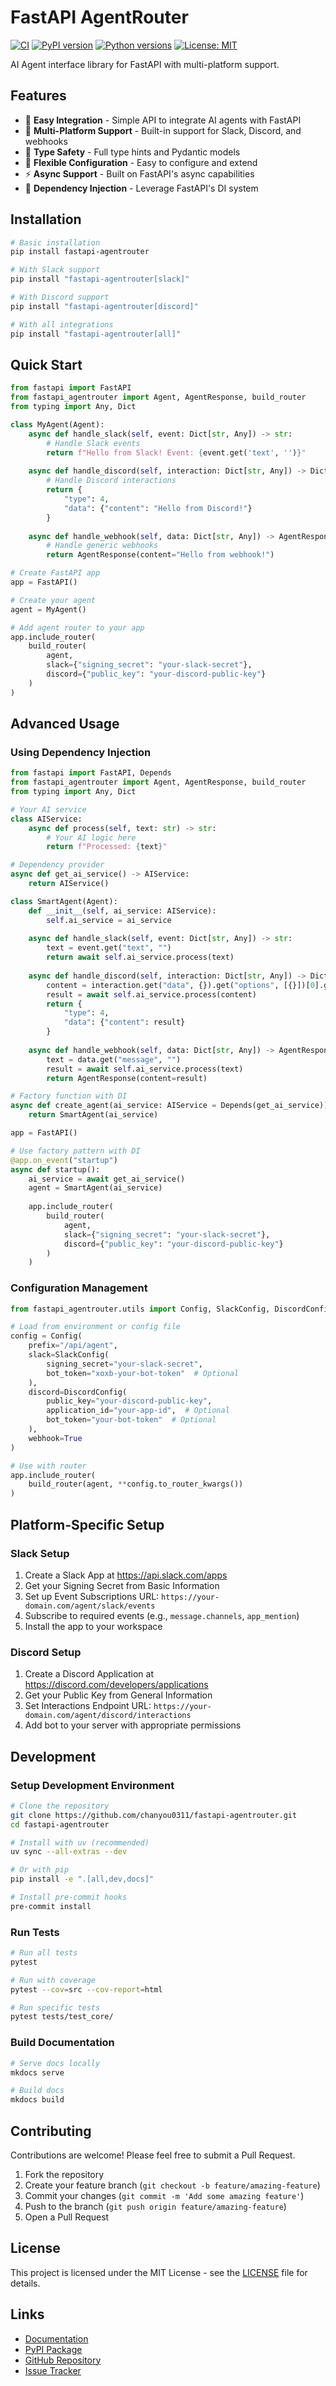 # FastAPI AgentRouter

[![CI](https://github.com/chanyou0311/fastapi-agentrouter/actions/workflows/ci.yml/badge.svg)](https://github.com/chanyou0311/fastapi-agentrouter/actions/workflows/ci.yml)
[![PyPI version](https://badge.fury.io/py/fastapi-agentrouter.svg)](https://badge.fury.io/py/fastapi-agentrouter)
[![Python versions](https://img.shields.io/pypi/pyversions/fastapi-agentrouter.svg)](https://pypi.org/project/fastapi-agentrouter/)
[![License: MIT](https://img.shields.io/badge/License-MIT-yellow.svg)](https://opensource.org/licenses/MIT)

AI Agent interface library for FastAPI with multi-platform support.

## Features

- 🚀 **Easy Integration** - Simple API to integrate AI agents with FastAPI
- 🔌 **Multi-Platform Support** - Built-in support for Slack, Discord, and webhooks
- 🎯 **Type Safety** - Full type hints and Pydantic models
- 🔧 **Flexible Configuration** - Easy to configure and extend
- ⚡ **Async Support** - Built on FastAPI's async capabilities
- 🧩 **Dependency Injection** - Leverage FastAPI's DI system

## Installation

```bash
# Basic installation
pip install fastapi-agentrouter

# With Slack support
pip install "fastapi-agentrouter[slack]"

# With Discord support  
pip install "fastapi-agentrouter[discord]"

# With all integrations
pip install "fastapi-agentrouter[all]"
```

## Quick Start

```python
from fastapi import FastAPI
from fastapi_agentrouter import Agent, AgentResponse, build_router
from typing import Any, Dict

class MyAgent(Agent):
    async def handle_slack(self, event: Dict[str, Any]) -> str:
        # Handle Slack events
        return f"Hello from Slack! Event: {event.get('text', '')}"
    
    async def handle_discord(self, interaction: Dict[str, Any]) -> Dict[str, Any]:
        # Handle Discord interactions
        return {
            "type": 4,
            "data": {"content": "Hello from Discord!"}
        }
    
    async def handle_webhook(self, data: Dict[str, Any]) -> AgentResponse:
        # Handle generic webhooks
        return AgentResponse(content="Hello from webhook!")

# Create FastAPI app
app = FastAPI()

# Create your agent
agent = MyAgent()

# Add agent router to your app
app.include_router(
    build_router(
        agent,
        slack={"signing_secret": "your-slack-secret"},
        discord={"public_key": "your-discord-public-key"}
    )
)
```

## Advanced Usage

### Using Dependency Injection

```python
from fastapi import FastAPI, Depends
from fastapi_agentrouter import Agent, AgentResponse, build_router
from typing import Any, Dict

# Your AI service
class AIService:
    async def process(self, text: str) -> str:
        # Your AI logic here
        return f"Processed: {text}"

# Dependency provider
async def get_ai_service() -> AIService:
    return AIService()

class SmartAgent(Agent):
    def __init__(self, ai_service: AIService):
        self.ai_service = ai_service
    
    async def handle_slack(self, event: Dict[str, Any]) -> str:
        text = event.get("text", "")
        return await self.ai_service.process(text)
    
    async def handle_discord(self, interaction: Dict[str, Any]) -> Dict[str, Any]:
        content = interaction.get("data", {}).get("options", [{}])[0].get("value", "")
        result = await self.ai_service.process(content)
        return {
            "type": 4,
            "data": {"content": result}
        }
    
    async def handle_webhook(self, data: Dict[str, Any]) -> AgentResponse:
        text = data.get("message", "")
        result = await self.ai_service.process(text)
        return AgentResponse(content=result)

# Factory function with DI
async def create_agent(ai_service: AIService = Depends(get_ai_service)) -> SmartAgent:
    return SmartAgent(ai_service)

app = FastAPI()

# Use factory pattern with DI
@app.on_event("startup")
async def startup():
    ai_service = await get_ai_service()
    agent = SmartAgent(ai_service)
    
    app.include_router(
        build_router(
            agent,
            slack={"signing_secret": "your-slack-secret"},
            discord={"public_key": "your-discord-public-key"}
        )
    )
```

### Configuration Management

```python
from fastapi_agentrouter.utils import Config, SlackConfig, DiscordConfig

# Load from environment or config file
config = Config(
    prefix="/api/agent",
    slack=SlackConfig(
        signing_secret="your-slack-secret",
        bot_token="xoxb-your-bot-token"  # Optional
    ),
    discord=DiscordConfig(
        public_key="your-discord-public-key",
        application_id="your-app-id",  # Optional
        bot_token="your-bot-token"  # Optional
    ),
    webhook=True
)

# Use with router
app.include_router(
    build_router(agent, **config.to_router_kwargs())
)
```

## Platform-Specific Setup

### Slack Setup

1. Create a Slack App at https://api.slack.com/apps
2. Get your Signing Secret from Basic Information
3. Set up Event Subscriptions URL: `https://your-domain.com/agent/slack/events`
4. Subscribe to required events (e.g., `message.channels`, `app_mention`)
5. Install the app to your workspace

### Discord Setup

1. Create a Discord Application at https://discord.com/developers/applications
2. Get your Public Key from General Information
3. Set Interactions Endpoint URL: `https://your-domain.com/agent/discord/interactions`
4. Add bot to your server with appropriate permissions

## Development

### Setup Development Environment

```bash
# Clone the repository
git clone https://github.com/chanyou0311/fastapi-agentrouter.git
cd fastapi-agentrouter

# Install with uv (recommended)
uv sync --all-extras --dev

# Or with pip
pip install -e ".[all,dev,docs]"

# Install pre-commit hooks
pre-commit install
```

### Run Tests

```bash
# Run all tests
pytest

# Run with coverage
pytest --cov=src --cov-report=html

# Run specific tests
pytest tests/test_core/
```

### Build Documentation

```bash
# Serve docs locally
mkdocs serve

# Build docs
mkdocs build
```

## Contributing

Contributions are welcome! Please feel free to submit a Pull Request.

1. Fork the repository
2. Create your feature branch (`git checkout -b feature/amazing-feature`)
3. Commit your changes (`git commit -m 'Add some amazing feature'`)
4. Push to the branch (`git push origin feature/amazing-feature`)
5. Open a Pull Request

## License

This project is licensed under the MIT License - see the [LICENSE](LICENSE) file for details.

## Links

- [Documentation](https://chanyou0311.github.io/fastapi-agentrouter)
- [PyPI Package](https://pypi.org/project/fastapi-agentrouter)
- [GitHub Repository](https://github.com/chanyou0311/fastapi-agentrouter)
- [Issue Tracker](https://github.com/chanyou0311/fastapi-agentrouter/issues)
